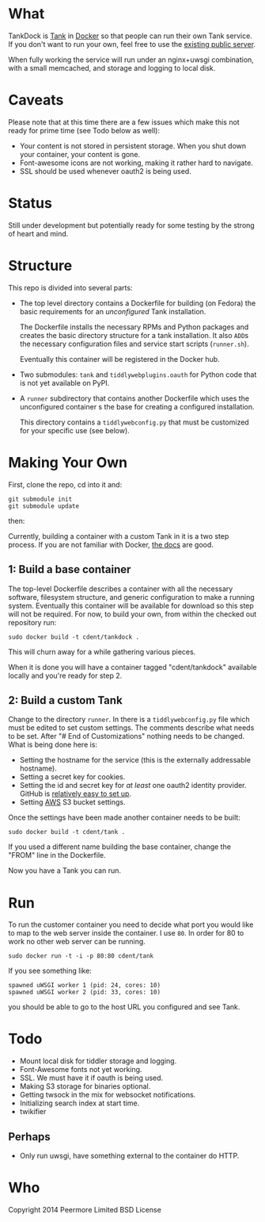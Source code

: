 # What

TankDock is [Tank](https://tank.peermore.com/) in
[Docker](https://docker.com/) so that people can run their own Tank
service. If you don't want to run your own, feel free to use the
[existing public server](https://tank.peermore.com/).

When fully working the service will run under an nginx+uwsgi combination,
with a small memcached, and storage and logging to local disk.

# Caveats

Please note that at this time there are a few issues which make this
not ready for prime time (see Todo below as well):

* Your content is not stored in persistent storage. When you shut
  down your container, your content is gone.
* Font-awesome icons are not working, making it rather hard to
  navigate.
* SSL should be used whenever oauth2 is being used.

# Status

Still under development but potentially ready for some testing by the
strong of heart and mind.

# Structure

This repo is divided into several parts:

* The top level directory contains a Dockerfile for building (on
  Fedora) the basic requirements for an _unconfigured_ Tank
  installation.

  The Dockerfile installs the necessary RPMs and Python packages
  and creates the basic directory structure for a tank installation.
  It also `ADD`s the necessary configuration files and service
  start scripts (`runner.sh`).

  Eventually this container will be registered in the Docker hub.

* Two submodules: `tank` and `tiddlywebplugins.oauth` for Python
  code that is not yet available on PyPI.

* A `runner` subdirectory that contains another Dockerfile which
  uses the unconfigured container s the base for creating a
  configured installation.

  This directory contains a `tiddlywebconfig.py` that must be
  customized for your specific use (see below).

# Making Your Own

First, clone the repo, cd into it and:

```
git submodule init
git submodule update
```

then:

Currently, building a container with a custom Tank in it is a two
step process. If you are not familiar with Docker, [the
docs](http://docs.docker.com/) are good.

## 1: Build a base container

The top-level Dockerfile describes a container with all the
necessary software, filesystem structure, and generic configuration
to make a running system. Eventually this container will be
available for download so this step will not be required. For now,
to build your own, from within the checked out repository run:

```
sudo docker build -t cdent/tankdock .
```

This will churn away for a while gathering various pieces.

When it is done you will have a container tagged "cdent/tankdock"
available locally and you're ready for step 2.

## 2: Build a custom Tank

Change to the directory `runner`. In there is a `tiddlywebconfig.py`
file which must be edited to set custom settings. The comments
describe what needs to be set. After "# End of Customizations"
nothing needs to be changed. What is being done here is:

* Setting the hostname for the service (this is the externally
  addressable hostname).
* Setting a secret key for cookies.
* Setting the id and secret key for _at least_ one oauth2 identity
  provider. GitHub is [relatively easy to set
  up](https://github.com/settings/applications).
* Setting [AWS](http://aws.amazon.com/) S3 bucket settings.

Once the settings have been made another container needs to be built:

```
sudo docker build -t cdent/tank .
```

If you used a different name building the base container, change the
"FROM" line in the Dockerfile.

Now you have a Tank you can run.

# Run

To run the customer container you need to decide what port you would
like to map to the web server inside the container. I use `80`. In
order for 80 to work no other web server can be running.

```
sudo docker run -t -i -p 80:80 cdent/tank
```

If you see something like:

```
spawned uWSGI worker 1 (pid: 24, cores: 10)
spawned uWSGI worker 2 (pid: 33, cores: 10)
```

you should be able to go to the host URL you configured and see
Tank.

# Todo

* Mount local disk for tiddler storage and logging.
* Font-Awesome fonts not yet working.
* SSL. We must have it if oauth is being used.
* Making S3 storage for binaries optional.
* Getting twsock in the mix for websocket notifications.
* Initializing search index at start time.
* twikifier

## Perhaps

* Only run uwsgi, have something external to the container do HTTP.

# Who

Copyright 2014 Peermore Limited
BSD License
